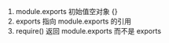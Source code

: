 1. module.exports 初始值空对象 {}
2. exports 指向 module.exports 的引用
3. require() 返回 module.exports 而不是 exports
